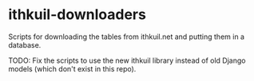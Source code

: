 ithkuil-downloaders
===================

Scripts for downloading the tables from ithkuil.net and putting them in a database.

TODO: Fix the scripts to use the new ithkuil library instead of old Django models (which don't exist in this repo).